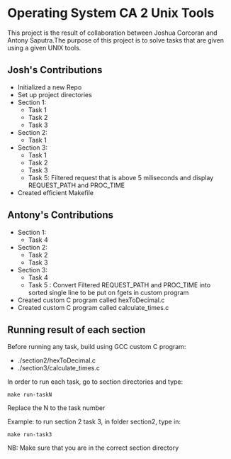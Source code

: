 # Operating System CA 2 Unix Tools
This project is the result of collaboration between Joshua Corcoran and Antony Saputra.The purpose of this project is to solve tasks that are given using a given UNIX tools.

## Josh's Contributions
* Initialized a new Repo
* Set up project directories
* Section 1:
	- Task 1
	- Task 2
	- Task 3
* Section 2:
	- Task 1
* Section 3:
	- Task 1
	- Task 2
	- Task 3
	- Task 5: Filtered request that is above 5 miliseconds and display REQUEST_PATH and PROC_TIME
* Created efficient Makefile

## Antony's Contributions
* Section 1:
	- Task 4
* Section 2:
	- Task 2
	- Task 3
* Section 3:
	- Task 4
	- Task 5 : Convert Filtered REQUEST_PATH and PROC_TIME into sorted single line to be put on fgets in custom program
* Created custom C program called hexToDecimal.c
* Created custom C program called calculate_times.c

## Running result of each section
Before running any task, build using GCC custom C program:
* ./section2/hexToDecimal.c
* ./section3/calculate_times.c

In order to run each task, go to section directories and type:

```
make run-taskN
```
Replace the N to the task number

Example: to run section 2 task 3, in folder section2, type in:

```
make run-task3
```
NB: Make sure that you are in the correct section directory
